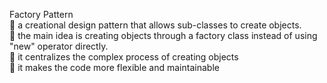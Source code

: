 Factory Pattern
<br/>
🔸 a creational design pattern that allows sub-classes to create objects.
<br/>
🔸 the main idea is creating objects through a factory class instead of using "new" operator directly.
<br/>
🔸 it centralizes the complex process of creating objects
<br/>
🔸 it makes the code more flexible and maintainable
